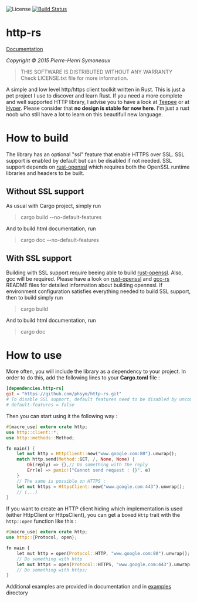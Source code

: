![License](http://img.shields.io/badge/license-BSD-lightgrey.svg)
[![Build Status](https://travis-ci.org/phsym/http-rs.svg)](https://travis-ci.org/phsym/http-rs)

# http-rs

[Documentation](http://phsym.github.io/http-rs/doc)

*Copyright &copy; 2015 Pierre-Henri Symoneaux*

> THIS SOFTWARE IS DISTRIBUTED WITHOUT ANY WARRANTY <br>
> Check LICENSE.txt file for more information. <br>

A simple and low level http/https client toolkit written in Rust.
This is just a pet project I use to discover and learn Rust. If you need a more complete and well supported HTTP library,
I advise you to have a look at [Teepee](http://teepee.rs/) or at [Hyper](https://github.com/hyperium/hyper).
Please consider that **no design is stable for now here**. I'm just a rust noob who still have a lot to learn on this beautifull new language.

# How to build

The library has an optional "ssl" feature that enable HTTPS over SSL. SSL support is enabled by default but can be disabled if not needed.
SSL support depends on [rust-openssl](https://github.com/sfackler/rust-openssl) which requires both the OpenSSL runtime libraries and headers to be built.

## Without SSL support
As usual with Cargo project, simply run

> cargo build --no-default-features

And to build html documentation, run

> cargo doc --no-default-features

## With SSL support
Building with SSL support require beeing able to build [rust-openssl](https://github.com/sfackler/rust-openssl).
Also, gcc will be required.
Please have a look on [rust-openssl](https://github.com/sfackler/rust-openssl) and [gcc-rs](https://github.com/alexcrichton/gcc-rs) README files for detailed information about building opennssl.
If environment configuration satisfies everything needed to build SSL support, then to build simply run

> cargo build

And to build html documentation, run

> cargo doc

# How to use
More often, you will include the library as a dependency to your project. In order to do this, add the following lines to your **Cargo.toml** file :

```toml
[dependencies.http-rs]
git = "https://github.com/phsym/http-rs.git"
# To disable SSL support, default features need to be disabled by uncommenting the following line
# default-features = false

```

Then you can start using it the following way :

```rust
#[macro_use] extern crate http;
use http::client::*;
use http::methods::Method;

fn main() {
	let mut http = HttpClient::new("www.google.com:80").unwrap();
	match http.send(Method::GET, /, None, None) {
		Ok(reply) => {},// Do something with the reply
		Err(e) => panic!("Cannot send request : {}", e)
	}
	// The same is possible on HTTPS :
	let mut https = HttpsClient::new("www.google.com:443").unwrap();
	// (...)
}
```

If you want to create an HTTP client hiding which implementation is used (either HttpClient or HttpsClient), you
can get a boxed `Http` trait with the `http::open` function like this :

```rust
#[macro_use] extern crate http;
use http::{Protocol, open};

fn main {
	let mut http = open(Protocol::HTTP, "www.google.com:80").unwrap();
	// Do something with http
	let mut https = open(Protocol::HTTPS, "www.google.com:443").unwrap();
	// Do something with https;
}
```

Additional examples are provided in documentation and in [examples](./examples/) directory
